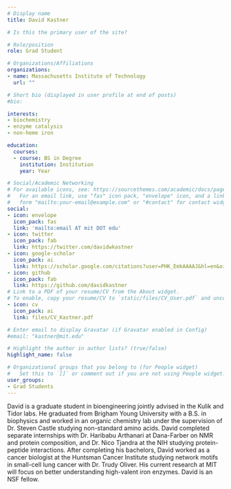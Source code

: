 ```yaml
---
# Display name
title: David Kastner

# Is this the primary user of the site?

# Role/position
role: Grad Student

# Organizations/Affiliations
organizations:
- name: Massachusetts Institute of Technology
  url: ""

# Short bio (displayed in user profile at end of posts)
#bio: 

interests:
- biochemistry 
- enzyme catalysis
- non-heme iron

education:
  courses:
  - course: BS in Degree 
    institution: Institution
    year: Year

# Social/Academic Networking
# For available icons, see: https://sourcethemes.com/academic/docs/page-builder/#icons
#   For an email link, use "fas" icon pack, "envelope" icon, and a link in the
#   form "mailto:your-email@example.com" or "#contact" for contact widget.
social:
- icon: envelope
  icon_pack: fas
  link: 'mailto:email AT mit DOT edu'
- icon: twitter
  icon_pack: fab
  link: https://twitter.com/davidwkastner
- icon: google-scholar
  icon_pack: ai
  link: https://scholar.google.com/citations?user=PHK_EmkAAAAJ&hl=en&oi=ao 
- icon: github
  icon_pack: fab
  link: https://github.com/davidkastner
# Link to a PDF of your resume/CV from the About widget.
# To enable, copy your resume/CV to `static/files/CV_User.pdf` and uncomment the lines below.
- icon: cv
  icon_pack: ai
  link: files/CV_Kastner.pdf

# Enter email to display Gravatar (if Gravatar enabled in Config)
#email: "kastner@mit.edu"

# Highlight the author in author lists? (true/false)
highlight_name: false

# Organizational groups that you belong to (for People widget)
#   Set this to `[]` or comment out if you are not using People widget.
user_groups:
- Grad Students
---
```

David is a graduate student in bioengineering jointly advised in the Kulik and Tidor labs. He graduated from Brigham Young University with a B.S. in biophysics and worked in an organic chemistry lab under the supervision of Dr. Steven Castle studying non-standard amino acids. David completed separate internships with Dr. Haribabu Arthanari at Dana-Farber on NMR and protein composition, and Dr. Nico Tjandra at the NIH studying protein-peptide interactions. After completing his bachelors, David worked as a cancer biologist at the Huntsman Cancer Institute studying network motifs in small-cell lung cancer with Dr. Trudy Oliver. His current research at MIT will focus on better understanding high-valent iron enzymes. David is an NSF fellow.
